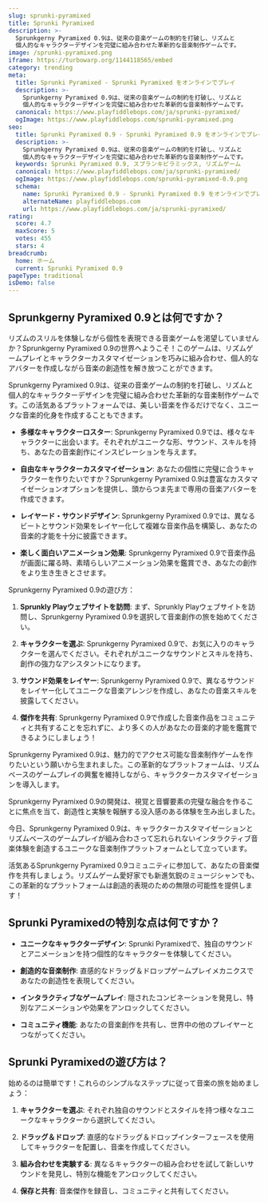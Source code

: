 ```yaml
---
slug: sprunki-pyramixed
title: Sprunki Pyramixed
description: >-
  Sprunkgerny Pyramixed 0.9は、従来の音楽ゲームの制約を打破し、リズムと
  個人的なキャラクターデザインを完璧に組み合わせた革新的な音楽制作ゲームです。
image: /sprunki-pyramixed.png
iframe: https://turbowarp.org/1144118565/embed
category: trending
meta:
  title: Sprunki Pyramixed - Sprunki Pyramixed をオンラインでプレイ
  description: >-
    Sprunkgerny Pyramixed 0.9は、従来の音楽ゲームの制約を打破し、リズムと
    個人的なキャラクターデザインを完璧に組み合わせた革新的な音楽制作ゲームです。
  canonical: https://www.playfiddlebops.com/ja/sprunki-pyramixed/
  ogImage: https://www.playfiddlebops.com/sprunki-pyramixed.png
seo:
  title: Sprunki Pyramixed 0.9 - Sprunki Pyramixed 0.9 をオンラインでプレイ
  description: >-
    Sprunkgerny Pyramixed 0.9は、従来の音楽ゲームの制約を打破し、リズムと
    個人的なキャラクターデザインを完璧に組み合わせた革新的な音楽制作ゲームです。
  keywords: Sprunki Pyramixed 0.9, スプランキピラミックス, リズムゲーム
  canonical: https://www.playfiddlebops.com/ja/sprunki-pyramixed/
  ogImage: https://www.playfiddlebops.com/sprunki-pyramixed-0.9.png
  schema:
    name: Sprunki Pyramixed 0.9 - Sprunki Pyramixed 0.9 をオンラインでプレイ
    alternateName: playfiddlebops.com
    url: https://www.playfiddlebops.com/ja/sprunki-pyramixed/
rating:
  score: 4.7
  maxScore: 5
  votes: 455
  stars: 4
breadcrumb:
  home: ホーム
  current: Sprunki Pyramixed 0.9
pageType: traditional
isDemo: false
---
```


## Sprunkgerny Pyramixed 0.9とは何ですか？

リズムのスリルを体験しながら個性を表現できる音楽ゲームを渇望していませんか？Sprunkgerny Pyramixed 0.9の世界へようこそ！このゲームは、リズムゲームプレイとキャラクターカスタマイゼーションを巧みに組み合わせ、個人的なアバターを作成しながら音楽の創造性を解き放つことができます。

Sprunkgerny Pyramixed 0.9は、従来の音楽ゲームの制約を打破し、リズムと個人的なキャラクターデザインを完璧に組み合わせた革新的な音楽制作ゲームです。この活気あるプラットフォームでは、美しい音楽を作るだけでなく、ユニークな音楽的化身を作成することもできます。

- **多様なキャラクターロスター**: Sprunkgerny Pyramixed 0.9では、様々なキャラクターに出会います。それぞれがユニークな形、サウンド、スキルを持ち、あなたの音楽創作にインスピレーションを与えます。

- **自由なキャラクターカスタマイゼーション**: あなたの個性に完璧に合うキャラクターを作りたいですか？Sprunkgerny Pyramixed 0.9は豊富なカスタマイゼーションオプションを提供し、頭からつま先まで専用の音楽アバターを作成できます。

- **レイヤード・サウンドデザイン**: Sprunkgerny Pyramixed 0.9では、異なるビートとサウンド効果をレイヤー化して複雑な音楽作品を構築し、あなたの音楽的才能を十分に披露できます。

- **楽しく面白いアニメーション効果**: Sprunkgerny Pyramixed 0.9で音楽作品が画面に躍る時、素晴らしいアニメーション効果を鑑賞でき、あなたの創作をより生き生きとさせます。

Sprunkgerny Pyramixed 0.9の遊び方：

1. **Sprunkly Playウェブサイトを訪問**: まず、Sprunkly Playウェブサイトを訪問し、Sprunkgerny Pyramixed 0.9を選択して音楽創作の旅を始めてください。

2. **キャラクターを選ぶ**: Sprunkgerny Pyramixed 0.9で、お気に入りのキャラクターを選んでください。それぞれがユニークなサウンドとスキルを持ち、創作の強力なアシスタントになります。

3. **サウンド効果をレイヤー**: Sprunkgerny Pyramixed 0.9で、異なるサウンドをレイヤー化してユニークな音楽アレンジを作成し、あなたの音楽スキルを披露してください。

4. **傑作を共有**: Sprunkgerny Pyramixed 0.9で作成した音楽作品をコミュニティと共有することを忘れずに、より多くの人があなたの音楽的才能を鑑賞できるようにしましょう！

Sprunkgerny Pyramixed 0.9は、魅力的でアクセス可能な音楽制作ゲームを作りたいという願いから生まれました。この革新的なプラットフォームは、リズムベースのゲームプレイの興奮を維持しながら、キャラクターカスタマイゼーションを導入します。

Sprunkgerny Pyramixed 0.9の開発は、視覚と音響要素の完璧な融合を作ることに焦点を当て、創造性と実験を報酬する没入感のある体験を生み出しました。

今日、Sprunkgerny Pyramixed 0.9は、キャラクターカスタマイゼーションとリズムベースのゲームプレイが組み合わさって忘れられないインタラクティブ音楽体験を創造するユニークな音楽制作プラットフォームとして立っています。

活気あるSprunkgerny Pyramixed 0.9コミュニティに参加して、あなたの音楽傑作を共有しましょう。リズムゲーム愛好家でも新進気鋭のミュージシャンでも、この革新的なプラットフォームは創造的表現のための無限の可能性を提供します！

## Sprunki Pyramixedの特別な点は何ですか？

- **ユニークなキャラクターデザイン**: Sprunki Pyramixedで、独自のサウンドとアニメーションを持つ個性的なキャラクターを体験してください。

- **創造的な音楽制作**: 直感的なドラッグ＆ドロップゲームプレイメカニクスであなたの創造性を表現してください。

- **インタラクティブなゲームプレイ**: 隠されたコンビネーションを発見し、特別なアニメーションや効果をアンロックしてください。

- **コミュニティ機能**: あなたの音楽創作を共有し、世界中の他のプレイヤーとつながってください。

## Sprunki Pyramixedの遊び方は？

始めるのは簡単です！これらのシンプルなステップに従って音楽の旅を始めましょう：

1. **キャラクターを選ぶ**: それぞれ独自のサウンドとスタイルを持つ様々なユニークなキャラクターから選択してください。

2. **ドラッグ＆ドロップ**: 直感的なドラッグ＆ドロップインターフェースを使用してキャラクターを配置し、音楽を作成してください。

3. **組み合わせを実験する**: 異なるキャラクターの組み合わせを試して新しいサウンドを発見し、特別な機能をアンロックしてください。

4. **保存と共有**: 音楽傑作を録音し、コミュニティと共有してください。